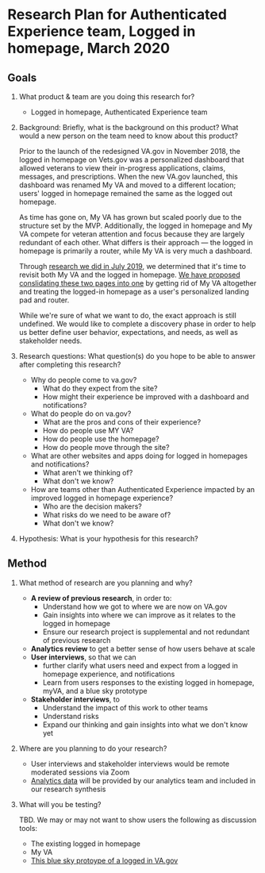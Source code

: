 # Research Plan for Authenticated Experience team, Logged in homepage, March 2020

## Goals	

1. What product & team are you doing this research for?	

   - Logged in homepage, Authenticated Experience team

2. Background: Briefly, what is the background on this product? What would a new person on the team need to know about this product? 	

   Prior to the launch of the redesigned VA.gov in November 2018, the logged in homepage on Vets.gov was a personalized dashboard that allowed veterans to view their in-progress applications, claims, messages, and prescriptions. When the new VA.gov launched, this dashboard was renamed My VA and moved to a different location; users' logged in homepage remained the same as the logged out homepage.

   As time has gone on, My VA has grown but scaled poorly due to the structure set by the MVP. Additionally, the logged in homepage and My VA compete for veteran attention and focus because they are largely redundant of each other. What differs is their approach — the logged in homepage is primarily a router, while My VA is very much a dashboard.

   Through [research we did in July 2019](https://github.com/department-of-veterans-affairs/va.gov-team/blob/master/products/identity-personalization/personalization%202.0/discovery-research/dashboard-interviews/research-summary.md), we determined that it's time to revisit both My VA and the logged in homepage. [We have proposed conslidating these two pages into one](https://github.com/department-of-veterans-affairs/va.gov-team/blob/master/products/identity-personalization/personalization%202.0/discovery-research/README.md#key-takeaway-we-need-to-revisit-our-my-va-logged-in-homepage-approach) by getting rid of My VA altogether and treating the logged-in homepage as a user's personalized landing pad and router. 

   While we're sure of what we want to do, the exact approach is still undefined. We would like to complete a discovery phase in order to help us better define user behavior, expectations, and needs, as well as stakeholder needs.

3. Research questions: What question(s) do you hope to be able to answer after completing this research? 

   - Why do people come to va.gov?
     - What do they expect from the site?
     - How might their experience be improved with a dashboard and notifications?
   - What do people do on va.gov?
     - What are the pros and cons of their experience?
     - How do people use MY VA?
     - How do people use the homepage?
     - How do people move through the site?
   - What are other websites and apps doing for logged in homepages and notifications?
     - What aren't we thinking of?
     - What don't we know?
   - How are teams other than Authenticated Experience impacted by an improved logged in homepage experience? 
     - Who are the decision makers?
     - What risks do we need to be aware of?
     - What don't we know?

4. Hypothesis: What is your hypothesis for this research? 	

## Method	

1. What method of research are you planning and why? 	

   - **A review of previous research**, in order to: 
     - Understand how we got to where we are now on VA.gov
     - Gain insights into where we can improve as it relates to the logged in homepage
     - Ensure our research project is supplemental and not redundant of previous research
   - **Analytics review** to get a better sense of how users behave at scale
   - **User interviews**, so that we can 
     - further clarify what users need and expect from a logged in homepage experience, and notifications
     - Learn from users responses to the existing logged in homepage, myVA, and a blue sky prototype
   - **Stakeholder interviews**, to 
     - Understand the impact of this work to other teams
     - Understand risks
     - Expand our thinking and gain insights into what we don't know yet

2. Where are you planning to do your research? 

   - User interviews and stakeholder interviews would be remote moderated sessions via Zoom
   - [Analytics data](https://github.com/department-of-veterans-affairs/va.gov-team/issues/6322) will be provided by our analytics team and included in our research synthesis

3. What will you be testing? 

   TBD. We may or may not want to show users the following as discussion tools:

   - The existing logged in homepage
   - My VA
   - [This blue sky protoype of a logged in VA.gov](https://vsateams.invisionapp.com/d/main?origin=v7#/projects/prototypes/13596891?scrollOffset=216)

   
